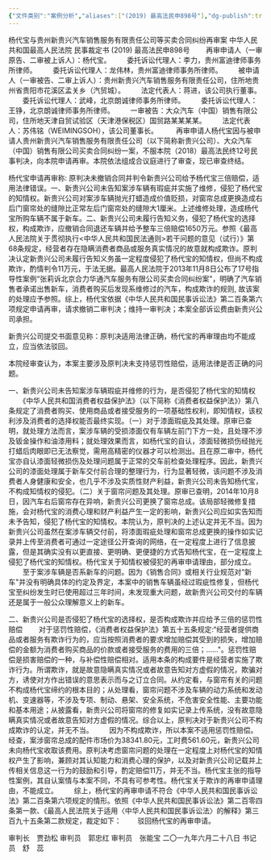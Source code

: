 ```yaml
---
{"文件类别":"案例分析","aliases":["(2019) 最高法民申898号"],"dg-publish":true,"permalink":"/案例分析case/裁判文书/杨代宝与贵州新贵兴汽车销售服务有限责任公司等买卖合同纠纷再审案/","dgPassFrontmatter":true,"created":"2024-07-17T11:06:15.168+08:00","updated":"2024-09-11T13:07:42.688+08:00"}
---
```




杨代宝与贵州新贵兴汽车销售服务有限责任公司等买卖合同纠纷再审案
中华人民共和国最高人民法院
民事裁定书
     (2019) 最高法民申898号
　　再审申请人（一审原告、二审被上诉人）：杨代宝。
　　委托诉讼代理人：李力，贵州富迪律师事务所律师。
　　委托诉讼代理人：龙伟林，贵州富迪律师事务所律师。
　　被申请人（一审被告、二审上诉人）：贵州新贵兴汽车销售服务有限责任公司，住所地贵州省贵阳市花溪区孟关乡（汽贸城）。
　　法定代表人：蒋进，该公司执行董事。
　　委托诉讼代理人：武峰，北京朗诚律师事务所律师。
　　委托诉讼代理人：王铮，北京朗诚律师事务所律师。
　　一审被告：大众汽车（中国）销售有限公司，住所地天津自贸试验区（天津港保税区）国贸路某某某某。
　　法定代表人：苏伟铭（WEIMINGSOH），该公司董事长。
　　
再审申请人杨代宝因与被申请人贵州新贵兴汽车销售服务有限责任公司（以下简称新贵兴公司）、大众汽车（中国）销售有限公司买卖合同纠纷一案，不服本院（2018）最高法民终12号民事判决，向本院申请再审。本院依法组成合议庭进行了审查，现已审查终结。

杨代宝申请再审称: 原判决未撤销合同并判令新贵兴公司给予杨代宝三倍赔偿，适用法律错误。一、新贵兴公司未告知案涉车辆有瑕疵并实施了维修，侵犯了杨代宝的知情权。新贵兴公司对案涉车辆抛光打蜡造成价值贬损，对窗帘总成更换造成右后门窗帘处的缝隙比正常左后门窗帘处的缝隙大1厘米。上述维修处理，造成杨代宝所购车辆不属于新车。二、新贵兴公司未履行告知义务，侵犯了杨代宝的选择权，构成欺诈，应撤销合同退还车辆并给予整车三倍赔偿1650万元。参照《最高人民法院关于贯彻执行<中华人民共和国民法通则>若干问题的意见（试行）》第68条规定，经营者存在隐瞒消费者商品或服务真实情况的故意就构成欺诈。原判决认定新贵兴公司未履行告知义务虽一定程度侵犯了杨代宝的知情权，但尚不构成欺诈，酌情判令11万元，于法无据。最高人民法院于2013年11月8日公布了17号指导性案例“张莉诉北京合力华通汽车服务有限公司买卖合同纠纷案"，明确了汽车销售者承诺出售新车，消费者购买后发现系维修过的汽车，构成欺诈的规则, 故该案的处理应予参照。综上，杨代宝依据《中华人民共和国民事诉讼法》第二百条第六项规定申请再审，请求撤销二审判决；维持一审判决；本案全部诉讼费由新贵兴公司承担。

新贵兴公司提交书面意见称：原判决适用法律正确，杨代宝的再审理由均不能成立，应当依法驳回。

本院经审查认为，本案主要涉及原判决未支持惩罚性赔偿，适用法律是否正确的问题。

一、新贵兴公司未告知案涉车辆瑕疵并维修的行为，是否侵犯了杨代宝的知情权
　　《中华人民共和国消费者权益保护法》（以下简称《消费者权益保护法》）第八条规定了消费者购买、使用商品或者接受服务的一项基础性权利，即知情权，该权利涉及消费者的选择权能否最终实现。（一）对于漆面瑕疵及其处理。原审已查明，就处理方法而言，案涉车辆的受损漆面仅有车辆左前门下方一处，且处理不涉及钣金操作和油漆用料；就处理效果而言，如杨代宝的自认，漆面轻微损伤经抛光打蜡后肉眼即已无法察觉，需用高精密的仪器才可以检测出。且在原二审中，杨代宝亦自认漆面轻微损伤及处理问题属于正常的交车前检查处理程序。因此，新贵兴公司的漆面处理属于新车交付前合理的整理行为，行为显著轻微，该问题不涉及消费者人身健康和安全，也几乎不涉及实质性财产利益，新贵兴公司未告知杨代宝，不构成知情权的侵犯。（二）关于窗帘问题及其处理。原审已查明，2014年10月8日，因汽车右后窗帘存在异响，新贵兴公司更换了窗帘总成。该局部轻微修复措施，会对杨代宝的消费心理和财产利益产生一定的影响，新贵兴公司应如实告知而未予告知，侵犯了杨代宝的知情权。本院认为，原判决的上述认定并无不当。因为新贵兴公司虽然在案涉车辆交付前，将漆面瑕疵处理和窗帘总成更换的操作如实记录并上传至消费者可通过一定途径公开查询的网络，在一定程度上进行了信息披露，但是其确实没有以更直接、更明确、更便捷的方式告知杨代宝，在一定程度上侵犯了杨代宝的知情权。杨代宝关于知情权被侵犯的再审申请理由，部分成立。
　　至于案涉车辆是否系新车的问题。因为《销售合同》或相关行业规范对“新车"并没有明确具体的约定及界定，本案中的销售车辆虽经过瑕疵性修复，但杨代宝至纠纷发生时已使用超过三年时间，未发现重大问题，故新贵兴公司交付的车辆还是属于一般公众理解意义上的新车。

二、新贵兴公司是否侵犯了杨代宝的选择权，是否构成欺诈并应给予三倍的惩罚性赔偿
　　对于惩罚性赔偿，《消费者权益保护法》第五十五条规定:“经营者提供商品或者服务有欺诈行为的，应当按照消费者的要求增加赔偿其受到的损失，增加赔偿的金额为消费者购买商品的价款或者接受服务的费用的三倍；……"。惩罚性赔偿是损害赔偿的一种，与补偿性赔偿相对。适用本条的构成要件是经营者实施了欺诈行为。所谓欺诈，就是故意隐瞒真实情况或者故意告知对方虚假的情况，欺骗对方，诱使对方作出错误的意思表示而与之订立合同。从约定看，与窗帘有关的问题不构成杨代宝缔约的根本目的；从处理看，窗帘问题不涉及车辆的动力系统和发动机、变速器等，不涉及专项、制动、悬架、安全系统，不危害安全性能、主要功能和基本用途；从披露看，新贵兴公司将窗帘的修复如实记录上传系统，没有故意隐瞒真实情况或者故意告知对方虚假的情况。综合以上，原判决对于新贵兴公司不构成欺诈的认定，并无不当。
　　因为不构成欺诈，所以本案不适用惩罚性赔偿。经查，案涉窗帘总成的配件市场价为38341.80元，工时费561.60元，新贵兴公司未向杨代宝收取该费用。原判决考虑窗帘问题的处理在一定程度上对杨代宝的知情权产生了影响，兼顾对其认知能力和消费心理的保护，以及对新贵兴公司记载并上传相关信息这一行为的鼓励和引导，酌定赔偿11万，并无不当。杨代宝主张的指导性案例，其自认案情与本案不同，不具有可参考性。杨代宝关于欺诈的再审申请理由，不能成立。
　　综上，杨代宝的再审申请不符合《中华人民共和国民事诉讼法》第二百条第六项规定的情形。依照《中华人民共和国民事诉讼法》第二百零四条第一款、《最高人民法院关于适用〈中华人民共和国民事诉讼法〉的解释》第三百九十五条第二款规定，裁定如下：
　　驳回杨代宝的再审申请。
     
审判长　贾劲松
     审判员　郭忠红
     审判员　张能宝
     二〇一九年六月二十八日
     书记员　舒　蕊
